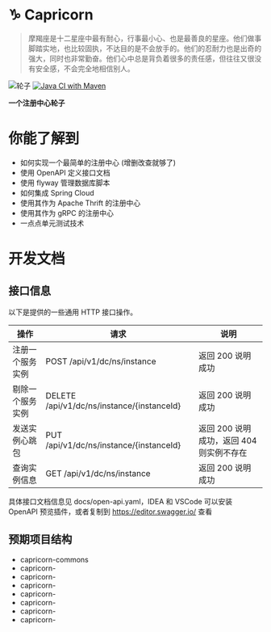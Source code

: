 # ♑ Capricorn

> 摩羯座是十二星座中最有耐心，行事最小心、也是最善良的星座。他们做事脚踏实地，也比较固执，不达目的是不会放手的。他们的忍耐力也是出奇的强大，同时也非常勤奋。他们心中总是背负着很多的责任感，但往往又很没有安全感，不会完全地相信别人。

![轮子](https://img.shields.io/badge/wheels-%E8%BD%AE%E5%AD%90-red)
[![Java CI with Maven](https://github.com/bug-wheels/Capricorn/actions/workflows/maven.yml/badge.svg)](https://github.com/bug-wheels/Capricorn/actions/workflows/maven.yml)

**一个注册中心轮子**

# 你能了解到

- 如何实现一个最简单的注册中心 (增删改查就够了)
- 使用 OpenAPI 定义接口文档
- 使用 flyway 管理数据库脚本
- 如何集成 Spring Cloud
- 使用其作为 Apache Thrift 的注册中心
- 使用其作为 gRPC 的注册中心
- 一点点单元测试技术

# 开发文档

## 接口信息

以下是提供的一些通用 HTTP 接口操作。 

| 操作             | **请求**                                   | **说明**                                 |
| ---------------- | ------------------------------------------ | ---------------------------------------- |
| 注册一个服务实例 | POST /api/v1/dc/ns/instance                | 返回 200 说明成功                        |
| 剔除一个服务实例 | DELETE /api/v1/dc/ns/instance/{instanceId} | 返回 200 说明成功                        |
| 发送实例心跳包   | PUT /api/v1/dc/ns/instance/{instanceId}    | 返回 200 说明成功，返回 404 则实例不存在 |
| 查询实例信息     | GET /api/v1/dc/ns/instance                 | 返回 200 说明成功                        |

具体接口文档信息见 docs/open-api.yaml，IDEA 和 VSCode 可以安装 OpenAPI 预览插件，或者复制到 https://editor.swagger.io/ 查看



## 预期项目结构

- capricorn-commons
- capricorn-
- capricorn-
- capricorn-
- capricorn-
- capricorn-
- capricorn-
- capricorn-

